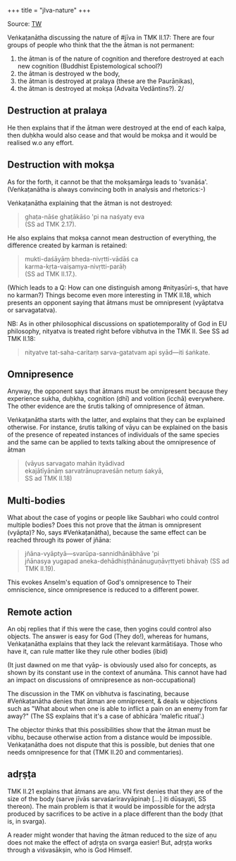 +++
title = "jIva-nature"
+++

Source: [TW](https://threadreaderapp.com/thread/1657060844910280717.html)

Veṅkaṭanātha discussing the nature of #jīva in TMK II.17: There are four groups of people who think that the the ātman is not permanent: 
1. the ātman is of the nature of cognition and therefore destroyed at each new cognition (Buddhist Epistemological school?)
2. the ātman is destroyed w the body, 
3. the ātman is destroyed at pralaya (these are the Paurāṇikas), 
4. the ātman is destroyed at mokṣa (Advaita Vedāntins?). 2/

## Destruction at pralaya
He then explains that if the ātman were destroyed at the end of each kalpa, then duḥkha would also cease and that would be mokṣa and it would be realised w.o any effort. 

## Destruction with mokṣa
As for the forth, it cannot be that the mokṣamārga leads to 'svanāśa'. (Veṅkaṭanātha is always convincing both in analysis and rhetorics:-)

Veṅkaṭanātha explaining that the ātman is not destroyed: 

> ghaṭa-nāśe ghaṭākāśo 'pi na naśyaty eva  
(SS ad TMK 2.17). 

He also explains that mokṣa cannot mean destruction of everything, the difference created by karman is retained:

> mukti-daśāyāṃ bheda-nivṛtti-vādāś ca  
karma-kṛta-vaiṣamya-nivṛtti-parāḥ  
(SS ad TMK II.17.).

(Which leads to a Q: How can one distinguish among #nityasūri-s, that have no karman?) Things become even more interesting in TMK II.18, which presents an opponent saying that ātmans must be omnipresent (vyāptatva or sarvagatatva).

NB: As in other philosophical discussions on spatiotemporality of God in EU philosophy, nityatva is treated right before vibhutva in the TMK II. See SS ad TMK II.18: 

> nityatve tat-saha-caritaṃ sarva-gatatvam api syād—iti śaṅkate.

## Omnipresence
Anyway, the opponent says that ātmans must be omnipresent because they experience sukha, duḥkha, cognition (dhī) and volition (icchā) everywhere. The other evidence are the śrutis talking of omnipresence of ātman. 

Veṅkaṭanātha starts with the latter, and explains that they can be explained otherwise. For instance, śrutis talking of vāyu can be explained on the basis of the presence of repeated instances of individuals of the same species and the same can be applied to texts talking about the omnipresence of ātman 

> (vāyus sarvagato mahān ityādivad  
> ekajātīyānāṃ sarvatrānupraveśān netuṃ śakyā,  
> SS ad TMK II.18)

## Multi-bodies
What about the case of yogins or people like Saubhari who could control multiple bodies? Does this not prove that the ātman is omnipresent (vyāpta)? No, says #Veṅkaṭanātha), because the same effect can be reached through its power of jñāna:

> jñāna-vyāptyā—svarūpa-sannidhānābhāve 'pi  
> jñānasya yugapad aneka-dehādhiṣṭhānānuguṇāvṛttyeti bhāvaḥ (SS ad TMK II.19). 

This evokes Anselm's equation of God's omnipresence to Their omniscience, since omnipresence is reduced to a different power.

## Remote action
An obj replies that if this were the case, then yogins could control also objects. The answer is easy for God (They do!), whereas for humans, Veṅkaṭanātha explains that they lack the relevant karmātiśaya. Those who have it, can rule matter like they rule other bodies (ibid) 

(It just dawned on me that vyāp- is obviously used also for concepts, as shown by its constant use in the context of anumāna. This cannot have had an impact on discussions of omnipresence as non-occupational) 

The discussion in the TMK on vibhutva is fascinating, because #Veṅkaṭanātha denies that ātman are omnipresent, & deals w objections such as "What about when one is able to inflict a pain on an enemy from far away?" (The SS explains that it's a case of abhicāra 'malefic ritual'.)

The objector thinks that this possibilities show that the ātman must be vibhu, because otherwise action from a distance would be impossible. Veṅkaṭanātha does not dispute that this is possible, but denies that one needs omnipresence for that (TMK II.20 and commentaries). 

## adṛṣṭa
TMK II.21 explains that ātmans are aṇu. VN first denies that they are of the size of the body (sarve jīvās sarvaśarīravyāpinaḥ […] iti dūṣayati, SS thereon). The main problem is that it would be impossible for the adṛṣṭa produced by sacrifices to be active in a place different than the body (that is, in svarga). 

A reader might wonder that having the ātman reduced to the size of aṇu does not make the effect of adṛṣṭa on svarga easier! But, adṛṣṭa works through a viśvasākṣin, who is God Himself.